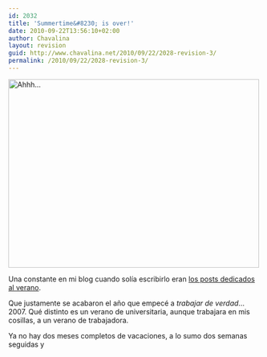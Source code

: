 ```yaml
---
id: 2032
title: 'Summertime&#8230; is over!'
date: 2010-09-22T13:56:10+02:00
author: Chavalina
layout: revision
guid: http://www.chavalina.net/2010/09/22/2028-revision-3/
permalink: /2010/09/22/2028-revision-3/
---
```

[<img src="http://farm5.static.flickr.com/4083/4980309348_483cb0ccd7.jpg" alt="Ahhh..." width="500" height="375" />](http://www.flickr.com/photos/chavalina/4980309348/ "Ahhh... por inma bermejo, en Flickr")

Una constante en mi blog cuando solía escribirlo eran [los posts dedicados al verano](http://www.chavalina.net/?s=summertime&submit=Search).

Que justamente se acabaron el año que empecé a _trabajar de verdad_&#8230; 2007. Qué distinto es un verano de universitaria, aunque trabajara en mis cosillas, a un verano de trabajadora.

Ya no hay dos meses completos de vacaciones, a lo sumo dos semanas seguidas y